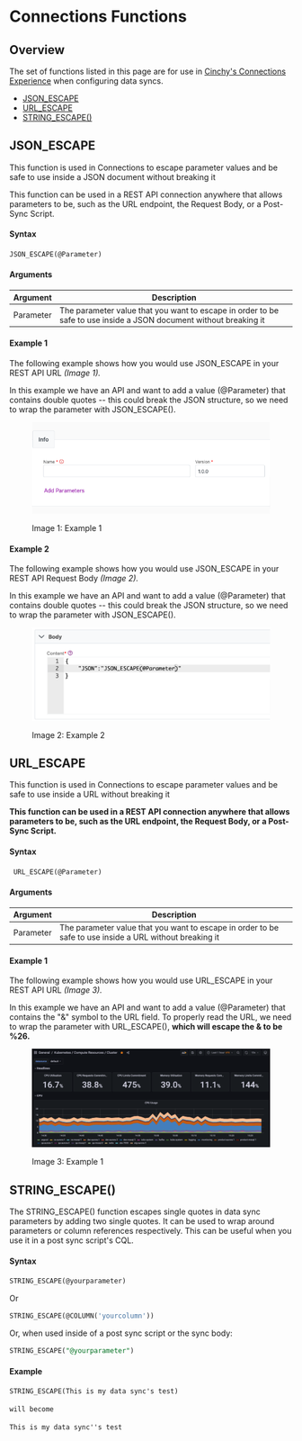 # Connections Functions

## Overview <a href="#overview" id="overview"></a>

The set of functions listed in this page are for use in [Cinchy's Connections Experience](https://cli.docs.cinchy.com/) when configuring data syncs.

* [​JSON\_ESCAPE​](connections-functions.md#json\_escape)
* [​URL\_ESCAPE​](connections-functions.md#url\_escape)
* [STRING\_ESCAPE()](connections-functions.md#string\_escape)

## JSON\_ESCAPE <a href="#json_escape" id="json_escape"></a>

This function is used in Connections to escape parameter values and be safe to use inside a JSON document without breaking it

This function can be used in a REST API connection anywhere that allows parameters to be, such as the URL endpoint, the Request Body, or a Post-Sync Script.

#### Syntax

```sql
JSON_ESCAPE(@Parameter)
```

#### Arguments

| Argument  | Description                                                                                                       |
| --------- | ----------------------------------------------------------------------------------------------------------------- |
| Parameter | The parameter value that you want to escape in order to be safe to use inside a JSON document without breaking it |

#### Example 1

The following example shows how you would use JSON\_ESCAPE in your REST API URL _(Image 1)._

In this example we have an API and want to add a value (@Parameter) that contains double quotes -- this could break the JSON structure, so we need to wrap the parameter with JSON\_ESCAPE().

<figure><img src="../../../.gitbook/assets/image (515).png" alt=""><figcaption><p>Image 1: Example 1</p></figcaption></figure>

#### Example 2

The following example shows how you would use JSON\_ESCAPE in your REST API Request Body _(Image 2)._

In this example we have an API and want to add a value (@Parameter) that contains double quotes -- this could break the JSON structure, so we need to wrap the parameter with JSON\_ESCAPE().

<figure><img src="../../../.gitbook/assets/image (28) (1).png" alt=""><figcaption><p>Image 2: Example 2</p></figcaption></figure>

## URL\_ESCAPE

This function is used in Connections to escape parameter values and be safe to use inside a URL without breaking it

**This function can be used in a REST API connection anywhere that allows parameters to be, such as the URL endpoint, the Request Body, or a Post-Sync Script.**

#### Syntax

```sql
 URL_ESCAPE(@Parameter)
```

#### Arguments

| Argument  | Description                                                                                             |
| --------- | ------------------------------------------------------------------------------------------------------- |
| Parameter | The parameter value that you want to escape in order to be safe to use inside a URL without breaking it |

#### Example 1

The following example shows how you would use URL\_ESCAPE in your REST API URL _(Image 3)._

In this example we have an API and want to add a value (@Parameter) that contains the "&" symbol to the URL field. To properly read the URL, we need to wrap the parameter with URL\_ESCAPE(), **which will escape the & to be %26.**

<figure><img src="../../../.gitbook/assets/image (529).png" alt=""><figcaption><p>Image 3: Example 1</p></figcaption></figure>

## STRING\_ESCAPE()

The STRING\_ESCAPE() function escapes single quotes in data sync parameters by adding two single quotes. It can be used to wrap around parameters or column references respectively. This can be useful when you use it in a post sync script's CQL.

#### Syntax

```sql
STRING_ESCAPE(@yourparameter)
```

Or

```sql
STRING_ESCAPE(@COLUMN('yourcolumn'))
```

Or, when used inside of a post sync script or the sync body:

```sql
STRING_ESCAPE("@yourparameter")
```

#### Example

```
STRING_ESCAPE(This is my data sync's test)

will become

This is my data sync''s test
```
